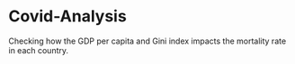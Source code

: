 # Covid-Analysis
Checking how the GDP per capita and Gini index impacts the mortality rate in each country. 
